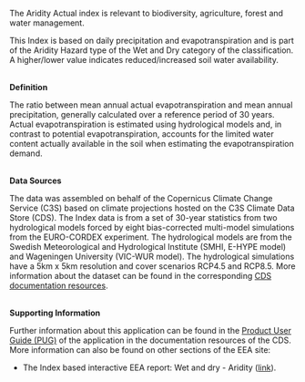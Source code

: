 The Aridity Actual index is relevant to biodiversity, agriculture, forest and water management.

This Index is based on daily precipitation and evapotranspiration and is part of the Aridity Hazard type of the Wet and Dry category of the classification.
A higher/lower value indicates reduced/increased soil water availability.

<br />**Definition**

The ratio between mean annual actual evapotranspiration and mean annual precipitation, generally calculated over a reference period of 30 years. Actual evapotranspiration is estimated using hydrological models and, in contrast to potential evapotranspiration, accounts for the limited water content actually available in the soil when estimating the evapotranspiration demand.

<br />**Data Sources**

The data was assembled on behalf of the Copernicus Climate Change Service (C3S) based on climate projections hosted on the C3S Climate Data Store (CDS). The Index data is from a set of 30-year statistics from two hydrological models forced by eight bias-corrected multi-model simulations from the EURO-CORDEX experiment. The hydrological models are from the Swedish Meteorological and Hydrological Institute (SMHI, E-HYPE model) and Wageningen University (VIC-WUR model). The hydrological simulations have a 5km x 5km resolution and cover scenarios RCP4.5 and RCP8.5. More information about the dataset can be found in the corresponding [CDS documentation resources](https://cds.climate.copernicus.eu/cdsapp#!/dataset/sis-hydrology-variables-derived-projections).

<br />**Supporting Information**

Further information about this application can be found in the [Product User Guide (PUG)](https://datastore.copernicus-climate.eu/documents/ecde/17-ecde-app-aridity-actual-v1.0.pdf) of the application in the documentation resources of the CDS.
More information can also be found on other sections of the EEA site:

- The Index based interactive EEA report: Wet and dry - Aridity ([link](https://www.eea.europa.eu/publications/europes-changing-climate-hazards-1/wet-and-dry-1/wet-and-dry-aridity)).

